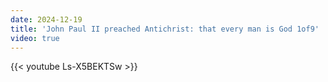 ```yaml
---
date: 2024-12-19
title: 'John Paul II preached Antichrist: that every man is God 1of9'
video: true
---
```



{{< youtube Ls-X5BEKTSw >}}
